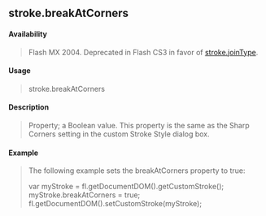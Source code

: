 ## stroke.breakAtCorners

#### Availability

> Flash MX 2004. Deprecated in Flash CS3 in favor of [stroke.joinType](#_bookmark889).

#### Usage

> stroke.breakAtCorners

#### Description

> Property; a Boolean value. This property is the same as the Sharp Corners setting in the custom Stroke Style dialog box.

#### Example

> The following example sets the breakAtCorners property to true:
>
> var myStroke = fl.getDocumentDOM().getCustomStroke(); myStroke.breakAtCorners = true; fl.getDocumentDOM().setCustomStroke(myStroke);
